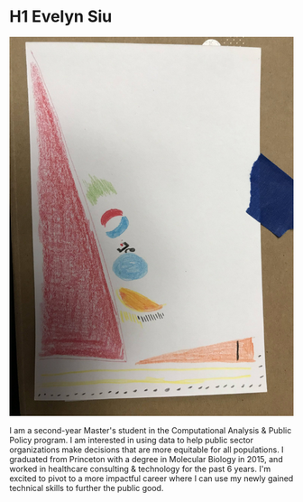 # H1 Evelyn Siu


![Image did not load](data_selfie.jpg)

I am a second-year Master's student in the Computational Analysis & Public Policy program. I am interested in using data to help public sector organizations make decisions that are more equitable for all populations. I graduated from Princeton with a degree in Molecular Biology in 2015, and worked in healthcare consulting & technology for the past 6 years. I'm excited to pivot to a more impactful career where I can use my newly gained technical skills to further the public good. 

